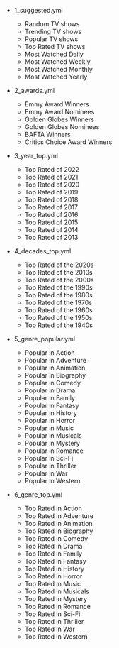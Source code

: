 - 1_suggested.yml
  - Random TV shows
  - Trending TV shows
  - Popular TV shows
  - Top Rated TV shows
  - Most Watched Daily
  - Most Watched Weekly
  - Most Watched Monthly
  - Most Watched Yearly

- 2_awards.yml
  - Emmy Award Winners
  - Emmy Award Nominees
  - Golden Globes Winners
  - Golden Globes Nominees
  - BAFTA Winners
  - Critics Choice Award Winners

- 3_year_top.yml
  - Top Rated of 2022
  - Top Rated of 2021
  - Top Rated of 2020
  - Top Rated of 2019
  - Top Rated of 2018
  - Top Rated of 2017
  - Top Rated of 2016
  - Top Rated of 2015
  - Top Rated of 2014
  - Top Rated of 2013

- 4_decades_top.yml
  - Top Rated of the 2020s
  - Top Rated of the 2010s
  - Top Rated of the 2000s
  - Top Rated of the 1990s
  - Top Rated of the 1980s
  - Top Rated of the 1970s
  - Top Rated of the 1960s
  - Top Rated of the 1950s
  - Top Rated of the 1940s

- 5_genre_popular.yml
  - Popular in Action
  - Popular in Adventure
  - Popular in Animation
  - Popular in Biography
  - Popular in Comedy
  - Popular in Drama
  - Popular in Family
  - Popular in Fantasy
  - Popular in History
  - Popular in Horror
  - Popular in Music
  - Popular in Musicals
  - Popular in Mystery
  - Popular in Romance
  - Popular in Sci-Fi
  - Popular in Thriller
  - Popular in War
  - Popular in Western

- 6_genre_top.yml
  - Top Rated in Action
  - Top Rated in Adventure
  - Top Rated in Animation
  - Top Rated in Biography
  - Top Rated in Comedy
  - Top Rated in Drama
  - Top Rated in Family
  - Top Rated in Fantasy
  - Top Rated in History
  - Top Rated in Horror
  - Top Rated in Music
  - Top Rated in Musicals
  - Top Rated in Mystery
  - Top Rated in Romance
  - Top Rated in Sci-Fi
  - Top Rated in Thriller
  - Top Rated in War
  - Top Rated in Western
